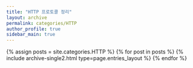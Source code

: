 ```yaml
---
title: "HTTP 프로토콜 정리"
layout: archive
permalink: categories/HTTP
author_profile: true
sidebar_main: true
---
```


{% assign posts = site.categories.HTTP %}
{% for post in posts %} {% include archive-single2.html type=page.entries_layout %} {% endfor %}


